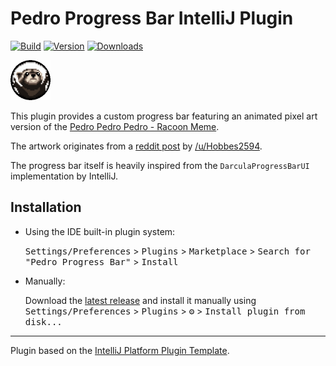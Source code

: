 # Pedro Progress Bar IntelliJ Plugin
  
[![Build](https://github.com/strangelookingnerd/pedro-progress-bar-plugin/workflows/Build/badge.svg)](https://github.com/strangelookingnerd/pedro-progress-bar-plugin/actions/workflows/build.yml)
[![Version](https://img.shields.io/jetbrains/plugin/v/24613-pedro-progress-bar.svg)](https://plugins.jetbrains.com/plugin/24613-pedro-progress-bar)
[![Downloads](https://img.shields.io/jetbrains/plugin/d/24613-pedro-progress-bar.svg)](https://plugins.jetbrains.com/plugin/24613-pedro-progress-bar)

<a title="Get Pedro Progress Bar from the Marketplace" href="https://plugins.jetbrains.com/plugin/24613-pedro-progress-bar" target="_blank"><img src="src/main/resources/pedro_128.gif" width="64" /></a>

<!-- Plugin description -->
This plugin provides a custom progress bar featuring an animated pixel art version of the <a href="https://youtu.be/F2YpXC1itEE">Pedro Pedro Pedro - Racoon Meme</a>.

The artwork originates from a <a href="https://www.reddit.com/r/PixelArt/comments/1ci6rxh/pedro_racoon" target="_blank">reddit post</a> by <a href="https://www.reddit.com/user/Hobbes2594" target="_blank">/u/Hobbes2594</a>.

The progress bar itself is heavily inspired from the `DarculaProgressBarUI` implementation by IntelliJ.
<!-- Plugin description end -->

## Installation

- Using the IDE built-in plugin system:
  
  <kbd>Settings/Preferences</kbd> > <kbd>Plugins</kbd> > <kbd>Marketplace</kbd> > <kbd>Search for "Pedro Progress Bar"</kbd> >
  <kbd>Install</kbd>
  
- Manually:

  Download the [latest release](https://github.com/strangelookingnerd/pedro-progress-bar-plugin/releases/latest) and install it manually using
  <kbd>Settings/Preferences</kbd> > <kbd>Plugins</kbd> > <kbd>⚙️</kbd> > <kbd>Install plugin from disk...</kbd>


---
Plugin based on the [IntelliJ Platform Plugin Template][template].

[template]: https://github.com/JetBrains/intellij-platform-plugin-template
[docs:plugin-description]: https://plugins.jetbrains.com/docs/intellij/plugin-user-experience.html#plugin-description-and-presentation
